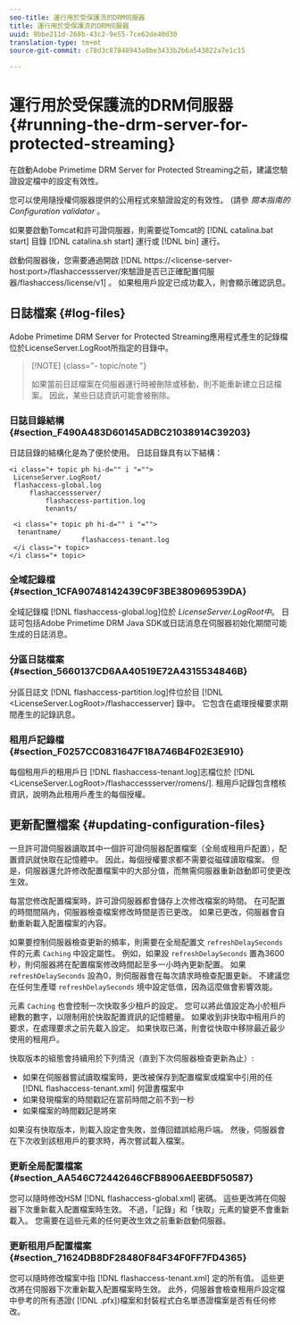 ```yaml
---
seo-title: 運行用於受保護流的DRM伺服器
title: 運行用於受保護流的DRM伺服器
uuid: 9bbe211d-268b-43c2-9e55-7ce62de40d30
translation-type: tm+mt
source-git-commit: c78d3c87848943a0be3433b2b6a543822a7e1c15

---
```



# 運行用於受保護流的DRM伺服器 {#running-the-drm-server-for-protected-streaming}

在啟動Adobe Primetime DRM Server for Protected Streaming之前，建議您驗證設定檔中的設定有效性。

您可以使用隨授權伺服器提供的公用程式來驗證設定的有效性。 (請參 *閱本指南的Configuration validator* 。

如果要啟動Tomcat和許可證伺服器，則需要從Tomcat的 [!DNL catalina.bat start] 目錄 [!DNL catalina.sh start] 運行或 [!DNL bin] 運行。

啟動伺服器後，您需要通過開啟 [!DNL https://<lic<span></span>ense-server-host:port>/flashaccessserver/來驗證是否已正確配置伺服器<tenant-name>/flashaccess/license/v1] 。 如果租用戶設定已成功載入，則會顯示確認訊息。

## 日誌檔案 {#log-files}

Adobe Primetime DRM Server for Protected Streaming應用程式產生的記錄檔位於LicenseServer.LogRoot所指定的目錄中。

>[!NOTE] {class=&quot;- topic/note &quot;}
>
>如果當前日誌檔案在伺服器運行時被刪除或移動，則不能重新建立日誌檔案。 因此，某些日誌資訊可能會被刪除。

### 日誌目錄結構 {#section_F490A483D60145ADBC21038914C39203}

日誌目錄的結構化是為了便於使用。 日誌目錄具有以下結構：

```
<i class="+ topic ph hi-d="" i "="">
 LicenseServer.LogRoot/ 
 flashaccess-global.log 
     flashaccessserver/ 
         flashaccess-partition.log 
         tenants/ 
             
 <i class="+ topic ph hi-d="" i "="">
  tenantname/ 
                  flashaccess-tenant.log
 </i class="+ topic>
</i class="+ topic>
```

### 全域記錄檔 {#section_1CFA90748142439C9F3BE380969539DA}

全域記錄檔 [!DNL flashaccess-global.log]位於 *LicenseServer.LogRoot中*。 日誌可包括Adobe Primetime DRM Java SDK或日誌消息在伺服器初始化期間可能生成的日誌消息。

### 分區日誌檔案 {#section_5660137CD6AA40519E72A4315534846B}

分區日誌文 [!DNL flashaccess-partition.log]件位於目 [!DNL <LicenseServer.LogRoot>/flashaccesserver] 錄中。 它包含在處理授權要求期間產生的記錄訊息。

### 租用戶記錄檔 {#section_F0257CC0831647F18A746B4F02E3E910}

每個租用戶的租用戶日 [!DNL flashaccess-tenant.log]志檔位於 [!DNL &lt;LicenseServer.LogRoot>/flashaccessserver/romens/<tenantname>]. 租用戶記錄包含稽核資訊，說明為此租用戶產生的每個授權。

## 更新配置檔案 {#updating-configuration-files}

一旦許可證伺服器讀取其中一個許可證伺服器配置檔案（全局或租用戶配置），配置資訊就快取在記憶體中。 因此，每個授權要求都不需要從磁碟讀取檔案。 但是，伺服器還允許修改配置檔案中的大部分值，而無需伺服器重新啟動即可使更改生效。

每當您修改配置檔案時，許可證伺服器都會儲存上次修改檔案的時間。 在可配置的時間間隔內，伺服器檢查檔案修改時間是否已更改。 如果已更改，伺服器會自動重新載入配置檔案的內容。

如果要控制伺服器檢查更新的頻率，則需要在全局配置文 `refreshDelaySeconds` 件的元素 `Caching` 中設定屬性。 例如，如果設 `refreshDelaySeconds` 置為3600秒，則伺服器將在配置檔案修改時間起至多一小時內更新配置。 如果 `refreshDelaySeconds` 設為0，則伺服器會在每次請求時檢查配置更新。 不建議您在任何生產環 `refreshDelaySeconds` 境中設定低值，因為這麼做會影響效能。

元素 `Caching` 也會控制一次快取多少租戶的設定。 您可以將此值設定為小於租戶總數的數字，以限制用於快取配置資訊的記憶體量。 如果收到非快取中租用戶的要求，在處理要求之前先載入設定。 如果快取已滿，則會從快取中移除最近最少使用的租用戶。

快取版本的組態會持續用於下列情況（直到下次伺服器檢查更新為止）:

* 如果在伺服器嘗試讀取檔案時，更改被保存到配置檔案或檔案中引用的任 [!DNL flashaccess-tenant.xml] 何證書檔案中
* 如果發現檔案的時間戳記在當前時間之前不到一秒
* 如果檔案的時間戳記是將來

如果沒有快取版本，則載入設定會失敗，並傳回錯誤給用戶端。 然後，伺服器會在下次收到該租用戶的要求時，再次嘗試載入檔案。

### 更新全局配置檔案 {#section_AA546C72442646CFB8906AEEBDF50587}

您可以隨時修改HSM [!DNL flashaccess-global.xml] 密碼。 這些更改將在伺服器下次重新載入配置檔案時生效。 不過，「記錄」和「快取」元素的變更不會重新載入。 您需要在這些元素的任何更改生效之前重新啟動伺服器。

### 更新租用戶配置檔案 {#section_71624DB8DF28480F84F34F0FF7FD4365}

您可以隨時修改檔案中指 [!DNL flashaccess-tenant.xml] 定的所有值。 這些更改將在伺服器下次重新載入配置檔案時生效。 此外，伺服器會檢查租用戶設定檔中參考的所有憑證( [!DNL .pfx])檔案和封裝程式白名單憑證檔案是否有任何修改。